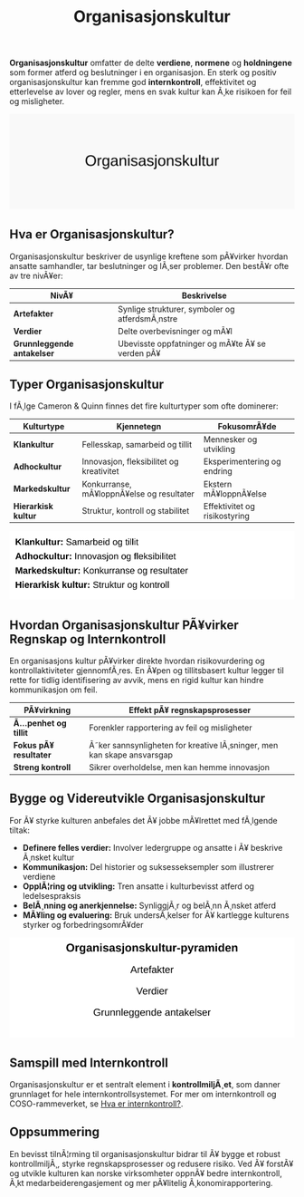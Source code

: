 ﻿---
title: "Organisasjonskultur"
meta_title: "Organisasjonskultur"
meta_description: '**Organisasjonskultur** omfatter de delte **verdiene**, **normene** og **holdningene** som former atferd og beslutninger i en organisasjon. En sterk og positiv ...'
slug: organisasjonskultur
type: blog
layout: pages/single
---

**Organisasjonskultur** omfatter de delte **verdiene**, **normene** og **holdningene** som former atferd og beslutninger i en organisasjon. En sterk og positiv organisasjonskultur kan fremme god **internkontroll**, effektivitet og etterlevelse av lover og regler, mens en svak kultur kan Ã¸ke risikoen for feil og misligheter.

![Illustrasjon av organisasjonskultur og dens komponenter](organisasjonskultur-image.svg)

## Hva er Organisasjonskultur?

Organisasjonskultur beskriver de usynlige kreftene som pÃ¥virker hvordan ansatte samhandler, tar beslutninger og lÃ¸ser problemer. Den bestÃ¥r ofte av tre nivÃ¥er:

| NivÃ¥       | Beskrivelse                                       |
|------------|---------------------------------------------------|
| **Artefakter** | Synlige strukturer, symboler og atferdsmÃ¸nstre    |
| **Verdier**    | Delte overbevisninger og mÃ¥l                      |
| **Grunnleggende antakelser** | Ubevisste oppfatninger og mÃ¥te Ã¥ se verden pÃ¥ |

## Typer Organisasjonskultur

I fÃ¸lge Cameron & Quinn finnes det fire kulturtyper som ofte dominerer:

| Kulturtype  | Kjennetegn                         | FokusomrÃ¥de              |
|-------------|------------------------------------|--------------------------|
| **Klankultur**    | Fellesskap, samarbeid og tillit      | Mennesker og utvikling   |
| **Adhockultur**   | Innovasjon, fleksibilitet og kreativitet | Eksperimentering og endring |
| **Markedskultur** | Konkurranse, mÃ¥loppnÃ¥else og resultater | Ekstern mÃ¥loppnÃ¥else     |
| **Hierarkisk kultur** | Struktur, kontroll og stabilitet      | Effektivitet og risikostyring |

![Organisasjonskulturens fire typer](organisasjonskultur-typer.svg)

## Hvordan Organisasjonskultur PÃ¥virker Regnskap og Internkontroll

En organisasjons kultur pÃ¥virker direkte hvordan risikovurdering og kontrollaktiviteter gjennomfÃ¸res. En Ã¥pen og tillitsbasert kultur legger til rette for tidlig identifisering av avvik, mens en rigid kultur kan hindre kommunikasjon om feil.

| PÃ¥virkning            | Effekt pÃ¥ regnskapsprosesser                  |
|-----------------------|-----------------------------------------------|
| **Ã…penhet og tillit**     | Forenkler rapportering av feil og misligheter  |
| **Fokus pÃ¥ resultater**   | Ã˜ker sannsynligheten for kreative lÃ¸sninger, men kan skape ansvarsgap |
| **Streng kontroll**       | Sikrer overholdelse, men kan hemme innovasjon  |

## Bygge og Videreutvikle Organisasjonskultur

For Ã¥ styrke kulturen anbefales det Ã¥ jobbe mÃ¥lrettet med fÃ¸lgende tiltak:

* **Definere felles verdier:** Involver ledergruppe og ansatte i Ã¥ beskrive Ã¸nsket kultur
* **Kommunikasjon:** Del historier og suksesseksempler som illustrerer verdiene
* **OpplÃ¦ring og utvikling:** Tren ansatte i kulturbevisst atferd og ledelsespraksis
* **BelÃ¸nning og anerkjennelse:** SynliggjÃ¸r og belÃ¸nn Ã¸nsket atferd
* **MÃ¥ling og evaluering:** Bruk undersÃ¸kelser for Ã¥ kartlegge kulturens styrker og forbedringsomrÃ¥der

![Kulturpyramiden: Fra Artefakter til Antakelser](organisasjonskultur-pyramide.svg)

## Samspill med Internkontroll

Organisasjonskultur er et sentralt element i **kontrollmiljÃ¸et**, som danner grunnlaget for hele internkontrollsystemet. For mer om internkontroll og COSO-rammeverket, se [Hva er internkontroll?](/blogs/regnskap/hva-er-internkontroll "Hva er Internkontroll? Systemer for Risikoforvaltning og Compliance").

## Oppsummering

En bevisst tilnÃ¦rming til organisasjonskultur bidrar til Ã¥ bygge et robust kontrollmiljÃ¸, styrke regnskapsprosesser og redusere risiko. Ved Ã¥ forstÃ¥ og utvikle kulturen kan norske virksomheter oppnÃ¥ bedre internkontroll, Ã¸kt medarbeiderengasjement og mer pÃ¥litelig Ã¸konomirapportering.
